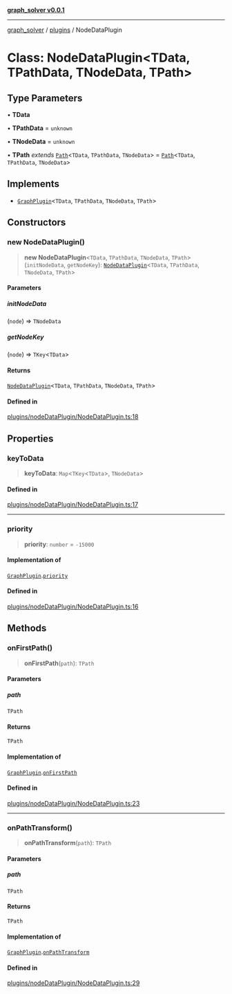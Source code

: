 [**graph_solver v0.0.1**](../../../README.md)

***

[graph_solver](../../../globals.md) / [plugins](../README.md) / NodeDataPlugin

# Class: NodeDataPlugin\<TData, TPathData, TNodeData, TPath\>

## Type Parameters

• **TData**

• **TPathData** = `unknown`

• **TNodeData** = `unknown`

• **TPath** *extends* [`Path`](../../../interfaces/Path.md)\<`TData`, `TPathData`, `TNodeData`\> = [`Path`](../../../interfaces/Path.md)\<`TData`, `TPathData`, `TNodeData`\>

## Implements

- [`GraphPlugin`](../interfaces/GraphPlugin.md)\<`TData`, `TPathData`, `TNodeData`, `TPath`\>

## Constructors

### new NodeDataPlugin()

> **new NodeDataPlugin**\<`TData`, `TPathData`, `TNodeData`, `TPath`\>(`initNodeData`, `getNodeKey`): [`NodeDataPlugin`](NodeDataPlugin.md)\<`TData`, `TPathData`, `TNodeData`, `TPath`\>

#### Parameters

##### initNodeData

(`node`) => `TNodeData`

##### getNodeKey

(`node`) => `TKey`\<`TData`\>

#### Returns

[`NodeDataPlugin`](NodeDataPlugin.md)\<`TData`, `TPathData`, `TNodeData`, `TPath`\>

#### Defined in

[plugins/nodeDataPlugin/NodeDataPlugin.ts:18](https://github.com/ahibis/grapthSolver/blob/8193d141248faba7f0f1404b97be6f37b74018dc/src/plugins/nodeDataPlugin/NodeDataPlugin.ts#L18)

## Properties

### keyToData

> **keyToData**: `Map`\<`TKey`\<`TData`\>, `TNodeData`\>

#### Defined in

[plugins/nodeDataPlugin/NodeDataPlugin.ts:17](https://github.com/ahibis/grapthSolver/blob/8193d141248faba7f0f1404b97be6f37b74018dc/src/plugins/nodeDataPlugin/NodeDataPlugin.ts#L17)

***

### priority

> **priority**: `number` = `-15000`

#### Implementation of

[`GraphPlugin`](../interfaces/GraphPlugin.md).[`priority`](../interfaces/GraphPlugin.md#priority)

#### Defined in

[plugins/nodeDataPlugin/NodeDataPlugin.ts:16](https://github.com/ahibis/grapthSolver/blob/8193d141248faba7f0f1404b97be6f37b74018dc/src/plugins/nodeDataPlugin/NodeDataPlugin.ts#L16)

## Methods

### onFirstPath()

> **onFirstPath**(`path`): `TPath`

#### Parameters

##### path

`TPath`

#### Returns

`TPath`

#### Implementation of

[`GraphPlugin`](../interfaces/GraphPlugin.md).[`onFirstPath`](../interfaces/GraphPlugin.md#onfirstpath)

#### Defined in

[plugins/nodeDataPlugin/NodeDataPlugin.ts:23](https://github.com/ahibis/grapthSolver/blob/8193d141248faba7f0f1404b97be6f37b74018dc/src/plugins/nodeDataPlugin/NodeDataPlugin.ts#L23)

***

### onPathTransform()

> **onPathTransform**(`path`): `TPath`

#### Parameters

##### path

`TPath`

#### Returns

`TPath`

#### Implementation of

[`GraphPlugin`](../interfaces/GraphPlugin.md).[`onPathTransform`](../interfaces/GraphPlugin.md#onpathtransform)

#### Defined in

[plugins/nodeDataPlugin/NodeDataPlugin.ts:29](https://github.com/ahibis/grapthSolver/blob/8193d141248faba7f0f1404b97be6f37b74018dc/src/plugins/nodeDataPlugin/NodeDataPlugin.ts#L29)
